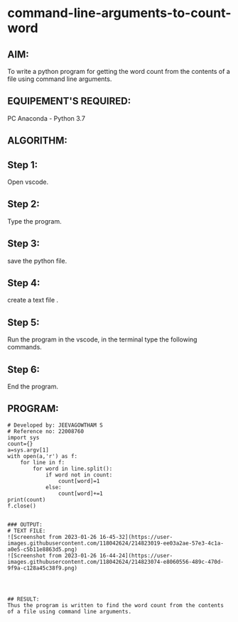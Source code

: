 # command-line-arguments-to-count-word
## AIM:
To write a python program for getting the word count from the contents of a file using command line arguments.
## EQUIPEMENT'S REQUIRED: 
PC
Anaconda - Python 3.7
## ALGORITHM: 
## Step 1:

Open vscode.
## Step 2:

Type the program.
## Step 3:

save the python file.
## Step 4:

create a text file .
## Step 5:

Run the program in the vscode, in the terminal type the following commands.
## Step 6:

End the program.

## PROGRAM:
```
# Developed by: JEEVAGOWTHAM S
# Reference no: 22008760
import sys
count={}
a=sys.argv[1]
with open(a,'r') as f:
    for line in f:
        for word in line.split():
            if word not in count:
                count[word]=1
            else:
                count[word]+=1
print(count)
f.close()


### OUTPUT:
# TEXT FILE:
![Screenshot from 2023-01-26 16-45-32](https://user-images.githubusercontent.com/118042624/214823019-ee03a2ae-57e3-4c1a-a0e5-c5b11e8863d5.png)
![Screenshot from 2023-01-26 16-44-24](https://user-images.githubusercontent.com/118042624/214823074-e8060556-489c-470d-9f9a-c128a45c38f9.png)




## RESULT:
Thus the program is written to find the word count from the contents of a file using command line arguments.
